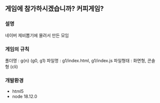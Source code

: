 ## 게임에 참가하시겠습니까? 커피게임?
### 설명
네이버 제비뽑기에 물려서 만든 모임

### 게임의 규칙
폴더명 : g{n} (g0, g1)
파일명 : g1/index.html, g1/index.js
파일형태 : 화면형, 콘솔형 (cli)

### 개발환경
- html5
- node 18.12.0